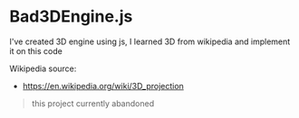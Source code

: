 # Bad3DEngine.js
I've created 3D engine using js, I learned 3D from wikipedia and implement it on this code

Wikipedia source:
- https://en.wikipedia.org/wiki/3D_projection

> this project currently abandoned
